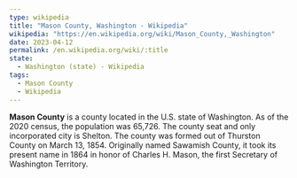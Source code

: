 ```yaml
---
type: wikipedia
title: "Mason County, Washington - Wikipedia"
wikipedia: "https://en.wikipedia.org/wiki/Mason_County,_Washington"
date: 2023-04-12
permalink: /en.wikipedia.org/wiki/:title
state:
  - Washington (state) - Wikipedia
tags:
  - Mason County
  - Wikipedia
---
```

**Mason County** is a county located in the U.S. state of Washington. As of the 2020 census, the population was 65,726. The county seat and only incorporated city is Shelton. The county was formed out of Thurston County on March 13, 1854. Originally named Sawamish County, it took its present name in 1864 in honor of Charles H. Mason, the first Secretary of Washington Territory.